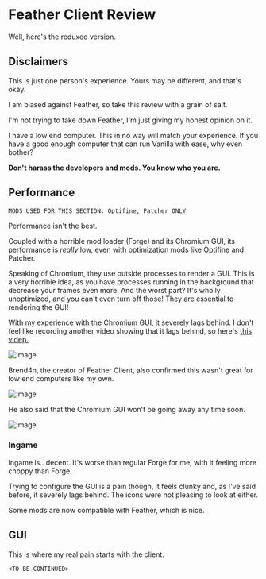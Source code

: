 # Feather Client Review
Well, here's the reduxed version.

## Disclaimers
This is just one person's experience. Yours may be different, and that's okay.

I am biased against Feather, so take this review with a grain of salt.

I'm not trying to take down Feather, I'm just giving my honest opinion on it.

I have a low end computer. This in no way will match your experience. If you have a good enough computer that can run Vanilla with ease, why even bother?

**Don't harass the developers and mods. You know who you are.**

## Performance

`MODS USED FOR THIS SECTION: Optifine, Patcher ONLY`

Performance isn't the best.

Coupled with a horrible mod loader (Forge) and its Chromium GUI, its performance is *really* low, even with optimization mods like Optifine and Patcher.

Speaking of Chromium, they use outside processes to render a GUI. This is a very horrible idea, as you have processes running in the background that decrease your frames even more. And the worst part? It's wholly unoptimized, and you can't even turn off those! They are essential to rendering the GUI!

With my experience with the Chromium GUI, it severely lags behind. I don't feel like recording another video showing that it lags behind, so here's [this videp.](https://streamable.com/rexroe)

![image](https://user-images.githubusercontent.com/87939327/169661735-144ae925-10c0-457c-86a4-42d7b2252c3c.png)

Brend4n, the creator of Feather Client, also confirmed this wasn't great for low end computers like my own.

![image](https://user-images.githubusercontent.com/87939327/169661789-3bab04f7-3f30-48cf-9968-f960e8f79ae8.png)

He also said that the Chromium GUI won't be going away any time soon.

![image](https://user-images.githubusercontent.com/87939327/169661813-7fc165c1-5bf9-4b40-9cc6-0ca2dc322fae.png)

### Ingame

Ingame is.. decent. It's worse than regular Forge for me, with it feeling more choppy than Forge.

Trying to configure the GUI is a pain though, it feels clunky and, as I've said before, it severely lags behind. The icons were not pleasing to look at either.

Some mods are now compatible with Feather, which is nice.

## GUI

This is where my real pain starts with the client.

`<TO BE CONTINUED>`
